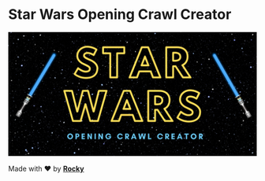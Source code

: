 # Star Wars Opening Crawl Creator

<img src="STAR WARS.png" alt="Star Wars Intro Creator" />

Made with ️❤︎ by **[Rocky](https://rocky93.github.io/ "Abhijeet Saxena")**

